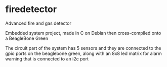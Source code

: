 # firedetector
Advanced fire and gas detector

Embedded system project, made in C on Debian then cross-compiled onto a BeagleBone Green

The circuit part of the system has 5 sensors and they are connected to the gpio ports on the beaglebone green, along with an 8x8 led matrix for alarm warning that is connected to an i2c port
